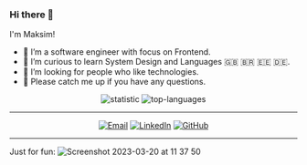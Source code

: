 ### Hi there 👋

I'm Maksim!

- 🔭 I’m a software engineer with focus on Frontend.
- 🌱 I’m curious to learn System Design and Languages 🇬🇧 🇧🇷 🇪🇪 🇩🇪.
- 🤔 I’m looking for people who like technologies.
- 💬 Please catch me up if you have any questions.

<p align = "center">
  <img src = "https://github-readme-stats.vercel.app/api?username=MaxFlower&show_icons=true&theme=onedark&line_height=33" alt="statistic">
  <img src = "https://github-readme-stats.vercel.app/api/top-langs/?username=MaxFlower&hide_langs_below=.25&theme=onedark" alt="top-languages">
</p>

---------------------------------------------------------------------------------------------------------------------------------------------------------------------------------

<p align = "center">
  <a href="mailto:maxtsvetapple@gmail.com" target="_blank"><img src="https://img.shields.io/badge/-Gmail-c14438?style=flat-square&logo=Gmail&logoColor=white" alt="Email"></a>
  <a href="https://www.linkedin.com/in/maksim-tsvetkov" target="_blank"><img src="https://img.shields.io/badge/LinkedIn-%230077B5.svg?&style=flat-square&logo=linkedin&logoColor=white" alt="LinkedIn"></a>
  <a href="https://github.com/MaxFlower" target="_blank"><img src="https://img.shields.io/badge/-GitHub-181717?style=flat-square&logo=github" alt="GitHub"></a>
</p>

---------------------------------------------------------------------------------------------------------------------------------------------------------------------------------
Just for fun: 
![Screenshot 2023-03-20 at 11 37 50](https://user-images.githubusercontent.com/10515741/226221335-02c900d4-904c-4f5e-8865-0f98e7181f43.png)
